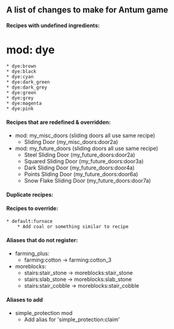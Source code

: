 ## A list of changes to make for Antum game


#### Recipes with undefined ingredients:
# mod: dye
	* dye:brown
	* dye:black
	* dye:cyan
	* dye:dark_green
	* dye:dark_grey
	* dye:green
	* dye:grey
	* dye:magenta
	* dye:pink

#### Recipes that are redefined & overridden:
* mod: my_misc_doors (sliding doors all use same recipe)
	* Sliding Door (my_misc_doors:door2a)
* mod: my_future_doors (sliding doors all use same recipe)
	* Steel Sliding Door (my_future_doors:door2a)
	* Squared Sliding Door (my_future_doors:door3a)
	* Dark Sliding Door (my_future_doors:door4a)
	* Points Sliding Door (my_future_doors:door6a)
	* Snow Flake Sliding Door (my_future_doors:door7a)

#### Duplicate recipes:

#### Recipes to override:
	* default:furnace
		* Add coal or something similar to recipe

#### Aliases that do not register:
* farming_plus:
	* farming:cotton -> farming:cotton_3
* moreblocks:
	* stairs:stair_stone -> moreblocks:stair_stone
	* stairs:slab_stone -> moreblocks:slab_stone
	* stairs:stair_cobble -> moreblocks:stair_cobble

#### Aliases to add
* simple_protection mod
	* Add alias for 'simple_protection:claim'
